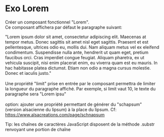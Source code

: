 # Exo Lorem
Créer un composant fonctionnel "Lorem".  
Ce composant affichera par défaut le paragraphe suivant:   

"Lorem ipsum dolor sit amet, consectetur adipiscing elit. Maecenas at tempor metus. Donec sagittis sit amet nisl eget sagittis. Praesent et est pellentesque, ultrices odio eu, mollis dui. Nam aliquam metus vel ex eleifend condimentum. Suspendisse nulla ante, hendrerit ut quam eget, pretium faucibus orci. Cras imperdiet congue feugiat. Aliquam pharetra, ex ut vehicula suscipit, nisi enim placerat enim, eu viverra quam est eu mauris. In hac habitasse platea dictumst. Etiam non odio a magna cursus molestie. Donec et iaculis justo."  
<br/>
Une propriété "limit" prise en entrée par le composant permettra de limiter la longueur du paragraphe affiché.
Par exemple, si limit vaut 10, le texte du paragraphe sera "Lorem ipsu"
<br/>  
option: ajouter une propriété permettant de générer du "schapsum" (version alsacienne du lipsum) à la place du lipsum.
Cf: https://www.alsacreations.com/page/schnapsum


Tip: les chaînes de caractères JavaScript disposent de la méthode .substr renvoyant une portion de chaîne